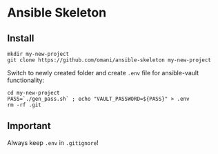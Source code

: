 # Ansible Skeleton

## Install
```
mkdir my-new-project
git clone https://github.com/omani/ansible-skeleton my-new-project
```

Switch to newly created folder and create `.env` file for ansible-vault functionality:
```
cd my-new-project
PASS=`./gen_pass.sh` ; echo "VAULT_PASSWORD=${PASS}" > .env
rm -rf .git
```

## Important
Always keep `.env` in `.gitignore`!
